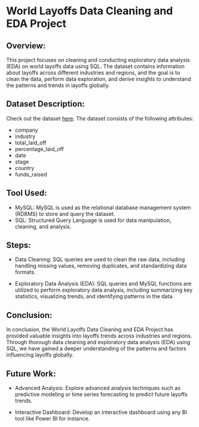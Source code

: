 
# World Layoffs Data Cleaning and EDA Project




## Overview:

This project focuses on cleaning and conducting exploratory data analysis (EDA) on world layoffs data using SQL. The dataset contains information about layoffs across different industries and regions, and the goal is to clean the data, perform data exploration, and derive insights to understand the patterns and trends in layoffs globally.


## Dataset Description:

Check out the dataset [here](https://www.kaggle.com/datasets/swaptr/layoffs-2022?resource=download). The dataset consists of the following attributes:
 - company
 - industry
 - total_laid_off
 - percentage_laid_off
 - date
 - stage
 - country
 - funds_raised


## Tool Used:

- MySQL: MySQL is used as the relational database management system (RDBMS) to store and query the dataset.
- SQL: Structured Query Language is used for data manipulation, cleaning, and analysis.
## Steps:
- Data Cleaning: SQL queries are used to clean the raw data, including handling missing values, removing duplicates, and standardizing data formats.

- Exploratory Data Analysis (EDA): SQL queries and MySQL functions are utilized to perform exploratory data analysis, including summarizing key statistics, visualizing trends, and identifying patterns in the data.
## Conclusion:

In conclusion, the World Layoffs Data Cleaning and EDA Project has provided valuable insights into layoffs trends across industries and regions. Through thorough data cleaning and exploratory data analysis (EDA) using SQL, we have gained a deeper understanding of the patterns and factors influencing layoffs globally.
## Future Work:

- Advanced Analysis: Explore advanced analysis techniques such as predictive modeling or time series forecasting to predict future layoffs trends.

- Interactive Dashboard: Develop an interactive dashboard using any BI tool like Power BI for instance.
